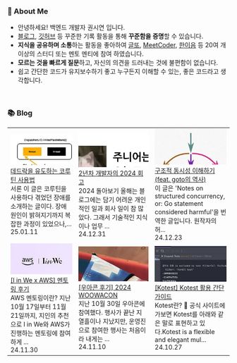 ### 🚀 About Me

- 안녕하세요! 백엔드 개발자 권시연 입니다.
- [블로그](https://yeonyeon.tistory.com/), [깃허브](https://github.com/yeon-06) 등 꾸준한 기록 활동을 통해 **꾸준함을 증명**할 수 있습니다.
- **지식을 공유하며 소통**하는 활동을 좋아하여 [글또](https://www.notion.so/ac5b18a482fb4df497d4e8257ad4d516), [MeetCoder](https://github.com/Meet-Coder-Study/posting-review), [한이음](https://www.hanium.or.kr/portal/index.do) 등 20여 개 이상의 스터디 또는 멘토 멘티에 참여 하였습니다.
- **모르는 것을 빠르게 질문**하고, 자신의 의견을 드러내는 것에 불편함이 없습니다.
- 쉽고 간단한 코드가 유지보수하기 좋고 누구든지 이해할 수 있는, 좋은 코드라고 생각합니다.

<br/>

### 📚 Blog
<table><tbody><tr>
<td>
    <a href="https://yeonyeon.tistory.com/346">
        <img width="100%" src="/img/3211036753943827407.png"/><br/>
        <div>데드락을 유도하는 코루틴 사용법 </div>
    </a>
    <div>서론 이 글은 코루틴을 사용하다 겪었던 장애를 소개하는 글이다. 장애 원인이 밝혀지기까지 복잡한 과정이 있었으나,...</div>
    <div>25.01.11</div>
</td>
<td>
    <a href="https://yeonyeon.tistory.com/345">
        <img width="100%" src="/img/5343346234057261592.png"/><br/>
        <div>2년차 개발자의 2024 회고 </div>
    </a>
    <div>2024 돌아보기 올해는 블로그에는 담기 어려운 개인적인 일과 회사 일이 참 많았다. 그래서 기술적인 지식이나 업무 ...</div>
    <div>24.12.31</div>
</td>
<td>
    <a href="https://yeonyeon.tistory.com/344">
        <img width="100%" src="/img/2734875089657131396.png"/><br/>
        <div>구조적 동시성 이해하기 (feat. goto의 역사) </div>
    </a>
    <div>이 글은 'Notes on structured concurrency, or: Go statement considered harmful'을 번역한 글입니다. 원작자의 허...</div>
    <div>24.12.23</div>
</td>
</tr>
<tr>
<td>
    <a href="https://yeonyeon.tistory.com/343">
        <img width="100%" src="/img/7051571821170839749.png"/><br/>
        <div>[I in We x AWS] 멘토링 후기 </div>
    </a>
    <div>AWS 멘토링이란? 지난 10월 17일부터 11월 21일까지, 지인의 추천으로 I in We와 AWS가 진행하는 멘토링에 참여하게 ...</div>
    <div>24.11.30</div>
</td>
<td>
    <a href="https://yeonyeon.tistory.com/342">
        <img width="100%" src="/img/8701422343721811459.png"/><br/>
        <div>[우아콘 후기] 2024 WOOWACON </div>
    </a>
    <div>지난 10월 30일 우아콘에 참여했다. 행사가 끝난 지 열흘이나 지났지만, 운영진으로 참여한 행사는 처음이라 내게는 ...</div>
    <div>24.11.10</div>
</td>
<td>
    <a href="https://yeonyeon.tistory.com/341">
        <img width="100%" src="/img/7801080012911000258.png"/><br/>
        <div>[Kotest] Kotest 활용 간단 가이드 </div>
    </a>
    <div>Kotest란? 🤔 공식 사이트에 가보면 Kotest를 아래와 같은 말로 표현하고 있다.Kotest is a flexible and elegant mul...</div>
    <div>24.10.27</div>
</td>
</tr>
</tbody></table>